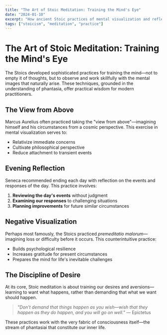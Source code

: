 ```yaml
---
title: "The Art of Stoic Meditation: Training the Mind's Eye"
date: "2024-01-10"
excerpt: "How ancient Stoic practices of mental visualization and reflection can transform our relationship with thoughts and emotions."
tags: ["stoicism", "meditation", "practice"]
---
```


# The Art of Stoic Meditation: Training the Mind's Eye

The Stoics developed sophisticated practices for training the mind—not to empty it of thoughts, but to observe and work skillfully with the mental images that naturally arise. These techniques, grounded in the understanding of phantasia, offer practical wisdom for modern practitioners.

## The View from Above

Marcus Aurelius often practiced taking the "view from above"—imagining himself and his circumstances from a cosmic perspective. This exercise in mental visualization serves to:

- Relativize immediate concerns
- Cultivate philosophical perspective
- Reduce attachment to transient events

## Evening Reflection

Seneca recommended ending each day with reflection on the events and responses of the day. This practice involves:

1. **Reviewing the day's events** without judgment
2. **Examining our responses** to challenging situations
3. **Planning improvements** for future similar circumstances

## Negative Visualization

Perhaps most famously, the Stoics practiced *premeditatio malorum*—imagining loss or difficulty before it occurs. This counterintuitive practice:

- Builds psychological resilience
- Increases gratitude for present circumstances
- Prepares the mind for life's inevitable challenges

## The Discipline of Desire

At its core, Stoic meditation is about training our desires and aversions—learning to want what happens, rather than demanding that what we want should happen.

> *"Don't demand that things happen as you wish—wish that they happen as they do happen, and you will go on well."* — Epictetus

These practices work with the very fabric of consciousness itself—the stream of phantasiai that constitute our inner life. 